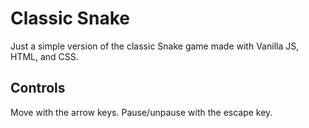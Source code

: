 # Classic Snake

Just a simple version of the classic Snake game made with Vanilla JS, HTML, and CSS.

## Controls

Move with the arrow keys. Pause/unpause with the escape key.

